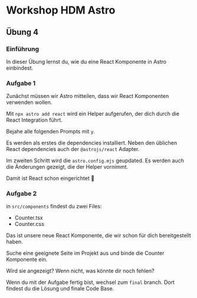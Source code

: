 # Workshop HDM Astro

## Übung 4

### Einführung

In dieser Übung lernst du, wie du eine React Komponente in Astro einbindest.

### Aufgabe 1

Zunächst müssen wir Astro mitteilen, dass wir React Komponenten verwenden wollen.

Mit `npx astro add react` wird ein Helper aufgerufen, der dich durch die React Integration führt.

Bejahe alle folgenden Prompts mit `y`.

Es werden als erstes die dependencies installiert. Neben den üblichen React dependencies auch der `@astrojs/react` Adapter.

Im zweiten Schritt wird die `astro.config.mjs` geupdated. Es werden auch die Änderungen gezeigt, die der Helper vornimmt.

Damit ist React schon eingerichtet 🎉

### Aufgabe 2

in `src/components` findest du zwei Files:

- Counter.tsx
- Counter.css

Das ist unsere neue React Komponente, die wir schon für dich bereitgestellt haben.

Suche eine geeignete Seite im Projekt aus und binde die Counter Komponente ein.

Wird sie angezeigt? Wenn nicht, was könnte dir noch fehlen?

Wenn du mit der Aufgabe fertig bist, wechsel zum `final` branch. Dort findest du die Lösung und finale Code Base.
